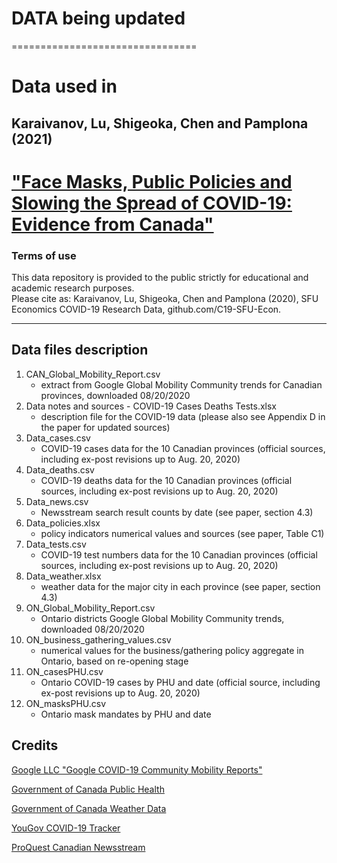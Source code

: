 # DATA being updated
================================
# Data used in 
## Karaivanov, Lu, Shigeoka, Chen and Pamplona (2021)  
# ["Face Masks, Public Policies and Slowing the Spread of COVID-19: Evidence from Canada"](https://www.medrxiv.org/content/10.1101/2020.09.24.20201178v3.full.pdf) 

### Terms of use
This data repository is provided to the public strictly for educational and academic research purposes.  
Please cite as: Karaivanov, Lu, Shigeoka, Chen and Pamplona (2020), SFU Economics COVID-19 Research Data, github.com/C19-SFU-Econ.

----------------------------------------
## Data files description
1. CAN_Global_Mobility_Report.csv
    - extract from Google Global Mobility Community trends for Canadian provinces, downloaded 08/20/2020
2. Data notes and sources - COVID-19 Cases Deaths Tests.xlsx
    - description file for the COVID-19 data (please also see Appendix D in the paper for updated sources)
3. Data_cases.csv
    - COVID-19 cases data for the 10 Canadian provinces (official sources, including ex-post revisions up to Aug. 20, 2020)  
4. Data_deaths.csv                                               
    - COVID-19 deaths data for the 10 Canadian provinces (official sources, including ex-post revisions up to Aug. 20, 2020)  
5. Data_news.csv                                                 
    - Newsstream search result counts by date (see paper, section 4.3)  
6. Data_policies.xlsx                                            
    - policy indicators numerical values and sources (see paper, Table C1)  
7. Data_tests.csv                                                
    - COVID-19 test numbers data for the 10 Canadian provinces (official sources, including ex-post revisions up to Aug. 20, 2020)  
8. Data_weather.xlsx                                             
    - weather data for the major city in each province (see paper, section 4.3)  
9. ON_Global_Mobility_Report.csv                                 
    - Ontario districts Google Global Mobility Community trends, downloaded 08/20/2020    
10. ON_business_gathering_values.csv
    - numerical values for the business/gathering policy aggregate in Ontario, based on re-opening stage
11. ON_casesPHU.csv                                               
    - Ontario COVID-19 cases by PHU and date (official source, including ex-post revisions up to Aug. 20, 2020)
12. ON_masksPHU.csv                                               
    - Ontario mask mandates by PHU and date  


Credits
--------
[Google LLC "Google COVID-19 Community Mobility Reports"](https://www.google.com/covid19/mobility/)

[Government of Canada Public Health](https://www.canada.ca/en/public-health/services/diseases/2019-novel-coronavirus-infection.html)

[Government of Canada Weather Data](https://climate.weather.gc.ca/historical_data/search_historic_data_e.html)

[YouGov COVID-19 Tracker](https://github.com/YouGov-Data/covid-19-tracker)

[ProQuest Canadian Newsstream](https://about.proquest.com/products-services/canadian_newsstand.html)
